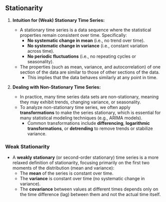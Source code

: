 ## Stationarity

1. **Intuition for (Weak) Stationary Time Series:**
   - A stationary time series is a data sequence where the statistical properties remain consistent over time. Specifically:
     - **No systematic change in mean** (i.e., no trend over time).
     - **No systematic change in variance** (i.e., constant variation across time).
     - **No periodic fluctuations** (i.e., no repeating cycles or seasonality).
   - The properties (such as mean, variance, and autocorrelation) of one section of the data are similar to those of other sections of the data.
     - This implies that the data behaves similarly at any point in time.

2. **Dealing with Non-Stationary Time Series:**
   - In practice, many time series data sets are non-stationary, meaning they may exhibit trends, changing variance, or seasonality.
   - To analyze non-stationary time series, we often apply **transformations** to make the series stationary, which is essential for many statistical modeling techniques (e.g., ARIMA models).
     - Common transformations include **differencing**, **logarithmic transformations**, or **detrending** to remove trends or stabilize variance.

### Weak Stationarity
- A **weakly stationary** (or second-order stationary) time series is a more relaxed definition of stationarity, focusing primarily on the first two moments of the distribution (mean and variance):
  - The **mean** of the series is constant over time.
  - The **variance** is constant over time (no systematic change in variance).
  - The **covariance** between values at different times depends only on the time difference (lag) between them and not the actual time itself.
